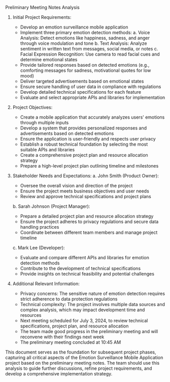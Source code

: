 Preliminary Meeting Notes Analysis

1. Initial Project Requirements:
   - Develop an emotion surveillance mobile application
   - Implement three primary emotion detection methods:
     a. Voice Analysis: Detect emotions like happiness, sadness, and anger through voice modulation and tone
     b. Text Analysis: Analyze sentiment in written text from messages, social media, or notes
     c. Facial Expression Recognition: Use camera to read facial cues and determine emotional states
   - Provide tailored responses based on detected emotions (e.g., comforting messages for sadness, motivational quotes for low mood)
   - Deliver targeted advertisements based on emotional states
   - Ensure secure handling of user data in compliance with regulations
   - Develop detailed technical specifications for each feature
   - Evaluate and select appropriate APIs and libraries for implementation

2. Project Objectives:
   - Create a mobile application that accurately analyzes users' emotions through multiple inputs
   - Develop a system that provides personalized responses and advertisements based on detected emotions
   - Ensure the application is user-friendly and respects user privacy
   - Establish a robust technical foundation by selecting the most suitable APIs and libraries
   - Create a comprehensive project plan and resource allocation strategy
   - Prepare a high-level project plan outlining timeline and milestones

3. Stakeholder Needs and Expectations:
   a. John Smith (Product Owner):
      - Oversee the overall vision and direction of the project
      - Ensure the project meets business objectives and user needs
      - Review and approve technical specifications and project plans

   b. Sarah Johnson (Project Manager):
      - Prepare a detailed project plan and resource allocation strategy
      - Ensure the project adheres to privacy regulations and secure data handling practices
      - Coordinate between different team members and manage project timeline

   c. Mark Lee (Developer):
      - Evaluate and compare different APIs and libraries for emotion detection methods
      - Contribute to the development of technical specifications
      - Provide insights on technical feasibility and potential challenges

4. Additional Relevant Information:
   - Privacy concerns: The sensitive nature of emotion detection requires strict adherence to data protection regulations
   - Technical complexity: The project involves multiple data sources and complex analysis, which may impact development time and resources
   - Next meeting scheduled for July 3, 2024, to review technical specifications, project plan, and resource allocation
   - The team made good progress in the preliminary meeting and will reconvene with their findings next week
   - The preliminary meeting concluded at 10:45 AM

This document serves as the foundation for subsequent project phases, capturing all critical aspects of the Emotion Surveillance Mobile Application project based on the preliminary meeting notes. The team should use this analysis to guide further discussions, refine project requirements, and develop a comprehensive implementation strategy.